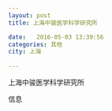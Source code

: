 ```yaml
--- 
layout: post 
title: 上海中骏医学科学研究所

date:   2016-05-03 13:39:56 
categories: 其他  
city: 上海
  
--- 
```

   
上海中骏医学科学研究所

信息

